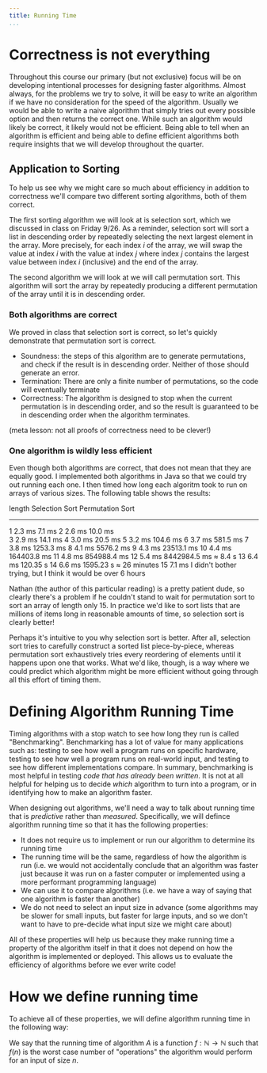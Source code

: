 ```yaml
---
title: Running Time
...
```


# Correctness is not everything

Throughout this course our primary (but not exclusive) focus will be on developing intentional processes for designing faster algorithms. Almost always, for the problems we try to solve, it will be easy to write an algorithm if we have no consideration for the speed of the algorithm. Usually we would be able to write a naive algorithm that simply tries out every possible option and then returns the correct one. While such an algorithm would likely be correct, it likely would not be efficient. Being able to tell when an algorithm is efficient and being able to define efficient algorithms both require insights that we will develop throughout the quarter.

## Application to Sorting

To help us see why we might care so much about efficiency in addition to correctness we'll compare two different sorting algorithms, both of them correct.

The first sorting algorithm we will look at is selection sort, which we discussed in class on Friday 9/26. As a reminder, selection sort will sort a list in descending order by repeatedly selecting the next largest element in the array. More precisely, for each index $i$ of the array, we will swap the value at index $i$ with the value at index $j$ where index $j$ contains the largest value between index $i$ (inclusive) and the end of the array.

The second algorithm we will look at we will call permutation sort. This algorithm will sort the array by repeatedly producing a different permutation of the array until it is in descending order.  

### Both algorithms are correct

We proved in class that selection sort is correct, so let's quickly demonstrate that permutation sort is correct.

- Soundness: the steps of this algorithm are to generate permutations, and check if the result is in descending order. Neither of those should generate an error.
- Termination: There are only a finite number of permutations, so the code will eventually terminate
- Correctness: The algorithm is designed to stop when the current permutation is in descending order, and so the result is guaranteed to be in descending order when the algorithm terminates.

(meta lesson: not all proofs of correctness need to be clever!)

### One algorithm is wildly less efficient

Even though both algorithms are correct, that does not mean that they are equally good. I implemented both algorithms in Java so that we could try out running each one. I then timed how long each algoritm took to run on arrays of various sizes. The following table shows the results:

length     Selection Sort    Permutation Sort
------     --------------    ----------------
1          2.3 ms            7.1 ms
2          2.6 ms            10.0 ms  
3          2.9 ms            14.1 ms
4          3.0 ms            20.5 ms
5          3.2 ms            104.6 ms
6          3.7 ms            581.5 ms
7          3.8 ms            1253.3 ms
8          4.1 ms            5576.2 ms
9          4.3 ms            23513.1 ms
10         4.4 ms            164403.8 ms
11         4.8 ms            854988.4 ms
12         5.4 ms            8442984.5 ms $\approx$ 8.4 s
13         6.4 ms            120.35 s
14         6.6 ms            1595.23 s $\approx$ 26 minutes
15         7.1 ms            I didn't bother trying, but I think it would be over 6 hours

Nathan (the author of this particular reading) is a pretty patient dude, so clearly there's a problem if he couldn't stand to wait for permutation sort to sort an array of length only 15. In practice we'd like to sort lists that are millions of items long in reasonable amounts of time, so selection sort is clearly better!

Perhaps it's intuitive to you why selection sort is better. After all, selection sort tries to carefully construct a sorted list piece-by-piece, whereas permutation sort exhaustively tries every reordering of elements until it happens upon one that works. What we'd like, though, is a way where we could predict which algorithm might be more efficient without going through all this effort of timing them.

# Defining Algorithm Running Time

Timing algorithms with a stop watch to see how long they run is called "Benchmarking". Benchmarking has a lot of value for many applications such as: testing to see how well a program runs on specific hardware, testing to see how well a program runs on real-world input, and testing to see how different implementations compare. In summary, benchmarking is most helpful in testing *code that has already been written*. It is not at all helpful for helping us to decide *which* algorithm to turn into a program, or in identifying how to make an algorithm faster.

When designing out algorithms, we'll need a way to talk about running time that is *predictive* rather than *measured*. Specifically, we will defince algorithm running time so that it has the following properties:

- It does not require us to implement or run our algorithm to determine its running time
- The running time will be the same, regardless of how the algorithm is run (i.e. we would not accidentally conclude that an algorithm was faster just because it was run on a faster computer or implemented using a more performant programming language)
- We can use it to compare algorithms (i.e. we have a way of saying that one algorithm is faster than another)
- We do not need to select an input size in advance (some algorithms may be slower for small inputs, but faster for large inputs, and so we don't want to have to pre-decide what input size we might care about)

All of these properties will help us because they make running time a property of the algorithm itself in that it does not depend on how the algorithm is implemented or deployed. This allows us to evaluate the efficiency of algorithms before we ever write code!

# How we define running time

To achieve all of these properties, we will define algorithm running time in the following way:

We say that the running time of algorithm $A$ is a function $f: \mathbb{N} \rightarrow \mathbb{N}$ such that $f(n)$ is the worst case number of "operations" the algorithm would perform for an input of size $n$.
